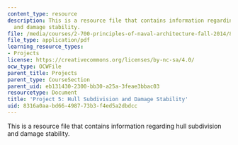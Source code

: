 ```yaml
---
content_type: resource
description: This is a resource file that contains information regarding hull subdivision
  and damage stability.
file: /media/courses/2-700-principles-of-naval-architecture-fall-2014/8316a0aabd66498773b3f4ed5a2dbdcc_MIT2_700F14_project_5.pdf
file_type: application/pdf
learning_resource_types:
- Projects
license: https://creativecommons.org/licenses/by-nc-sa/4.0/
ocw_type: OCWFile
parent_title: Projects
parent_type: CourseSection
parent_uid: eb131430-2300-bb30-a25a-3feae3bbac03
resourcetype: Document
title: 'Project 5: Hull Subdivision and Damage Stability'
uid: 8316a0aa-bd66-4987-73b3-f4ed5a2dbdcc
---
```

This is a resource file that contains information regarding hull subdivision and damage stability.
